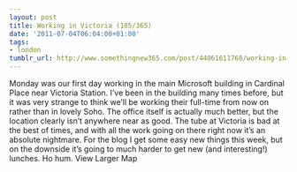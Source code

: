 ```yaml
---
layout: post
title: Working in Victoria (185/365)
date: '2011-07-04T06:04:00+01:00'
tags:
- london
tumblr_url: http://www.somethingnew365.com/post/44061611768/working-in-victoria-185365
---
```

Monday was our first day working in the main Microsoft building in Cardinal Place near Victoria Station. I’ve been in the building many times before, but it was very strange to think we’ll be working their full-time from now on rather than in lovely Soho.
The office itself is actually much better, but the location clearly isn’t anywhere near as good. The tube at Victoria is bad at the best of times, and with all the work going on there right now it’s an absolute nightmare.
For the blog I get some easy new things this week, but on the downside it’s going to much harder to get new (and interesting!) lunches. Ho hum.
View Larger Map
